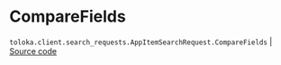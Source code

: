 # CompareFields
`toloka.client.search_requests.AppItemSearchRequest.CompareFields` | [Source code](https://github.com/Toloka/toloka-kit/blob/v1.0.2/src/client/search_requests.py#L1080)

